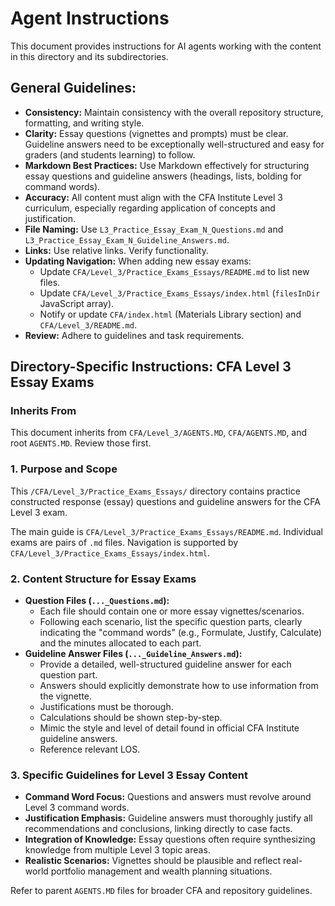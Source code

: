 # Agent Instructions

This document provides instructions for AI agents working with the content in this directory and its subdirectories.

## General Guidelines:

*   **Consistency:** Maintain consistency with the overall repository structure, formatting, and writing style.
*   **Clarity:** Essay questions (vignettes and prompts) must be clear. Guideline answers need to be exceptionally well-structured and easy for graders (and students learning) to follow.
*   **Markdown Best Practices:** Use Markdown effectively for structuring essay questions and guideline answers (headings, lists, bolding for command words).
*   **Accuracy:** All content must align with the CFA Institute Level 3 curriculum, especially regarding application of concepts and justification.
*   **File Naming:** Use `L3_Practice_Essay_Exam_N_Questions.md` and `L3_Practice_Essay_Exam_N_Guideline_Answers.md`.
*   **Links:** Use relative links. Verify functionality.
*   **Updating Navigation:** When adding new essay exams:
    *   Update `CFA/Level_3/Practice_Exams_Essays/README.md` to list new files.
    *   Update `CFA/Level_3/Practice_Exams_Essays/index.html` (`filesInDir` JavaScript array).
    *   Notify or update `CFA/index.html` (Materials Library section) and `CFA/Level_3/README.md`.
*   **Review:** Adhere to guidelines and task requirements.

## Directory-Specific Instructions: CFA Level 3 Essay Exams

### Inherits From
This document inherits from `CFA/Level_3/AGENTS.MD`, `CFA/AGENTS.MD`, and root `AGENTS.MD`. Review those first.

### 1. Purpose and Scope
This `/CFA/Level_3/Practice_Exams_Essays/` directory contains practice constructed response (essay) questions and guideline answers for the CFA Level 3 exam.

The main guide is `CFA/Level_3/Practice_Exams_Essays/README.md`.
Individual exams are pairs of `.md` files.
Navigation is supported by `CFA/Level_3/Practice_Exams_Essays/index.html`.

### 2. Content Structure for Essay Exams
*   **Question Files (`..._Questions.md`):**
    *   Each file should contain one or more essay vignettes/scenarios.
    *   Following each scenario, list the specific question parts, clearly indicating the "command words" (e.g., Formulate, Justify, Calculate) and the minutes allocated to each part.
*   **Guideline Answer Files (`..._Guideline_Answers.md`):**
    *   Provide a detailed, well-structured guideline answer for each question part.
    *   Answers should explicitly demonstrate how to use information from the vignette.
    *   Justifications must be thorough.
    *   Calculations should be shown step-by-step.
    *   Mimic the style and level of detail found in official CFA Institute guideline answers.
    *   Reference relevant LOS.

### 3. Specific Guidelines for Level 3 Essay Content
*   **Command Word Focus:** Questions and answers must revolve around Level 3 command words.
*   **Justification Emphasis:** Guideline answers must thoroughly justify all recommendations and conclusions, linking directly to case facts.
*   **Integration of Knowledge:** Essay questions often require synthesizing knowledge from multiple Level 3 topic areas.
*   **Realistic Scenarios:** Vignettes should be plausible and reflect real-world portfolio management and wealth planning situations.

Refer to parent `AGENTS.MD` files for broader CFA and repository guidelines.
